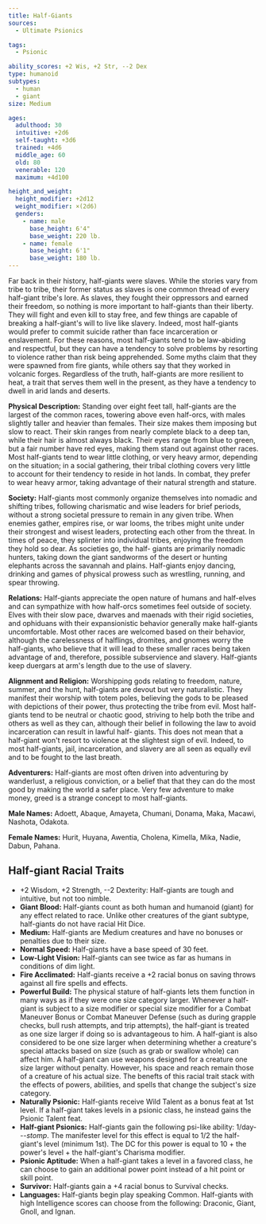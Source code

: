 ```yaml
---
title: Half-Giants
sources:
  - Ultimate Psionics

tags:
  - Psionic

ability_scores: +2 Wis, +2 Str, --2 Dex
type: humanoid
subtypes:
  - human
  - giant
size: Medium

ages:
  adulthood: 30
  intuitive: +2d6
  self-taught: +3d6
  trained: +4d6
  middle_age: 60
  old: 80
  venerable: 120
  maximum: +4d100

height_and_weight:
  height_modifier: +2d12
  weight_modifier: ×(2d6)
  genders:
    - name: male
      base_height: 6'4"
      base_weight: 220 lb.
    - name: female
      base_height: 6'1"
      base_weight: 180 lb.
---
```


Far back in their history, half-giants were slaves. While the stories vary from tribe to tribe, their former status as slaves is one common thread of every half-giant tribe's lore. As slaves, they fought their oppressors and earned their freedom, so nothing is more important to half-giants than their liberty. They will fight and even kill to stay free, and few things are capable of breaking a half-giant's will to live like slavery. Indeed, most half-giants would prefer to commit suicide rather than face incarceration or enslavement. For these reasons, most half-giants tend to be law-abiding and respectful, but they can have a tendency to solve problems by resorting to violence rather than risk being apprehended. Some myths claim that they were spawned from fire giants, while others say that they worked in volcanic forges. Regardless of the truth, half-giants are more resilient to heat, a trait that serves them well in the present, as they have a tendency to dwell in arid lands and deserts.

**Physical Description:** Standing over eight feet tall, half-giants are the largest of the common races, towering above even half-orcs, with males slightly taller and heavier than females. Their size makes them imposing but slow to react. Their skin ranges from nearly complete black to a deep tan, while their hair is almost always black. Their eyes range from blue to green, but a fair number have red eyes, making them stand out against other races. Most half-giants tend to wear little clothing, or very heavy armor, depending on the situation; in a social gathering, their tribal clothing covers very little to account for their tendency to reside in hot lands. In combat, they prefer to wear heavy armor, taking advantage of their natural strength and stature.

**Society:** Half-giants most commonly organize themselves into nomadic and shifting tribes, following charismatic and wise leaders for brief periods, without a strong societal pressure to remain in any given tribe. When enemies gather, empires rise, or war looms, the tribes might unite under their strongest and wisest leaders, protecting each other from the threat. In times of peace, they splinter into individual tribes, enjoying the freedom they hold so dear. As societies go, the half- giants are primarily nomadic hunters, taking down the giant sandworms of the desert or hunting elephants across the savannah and plains. Half-giants enjoy dancing, drinking and games of physical prowess such as wrestling, running, and spear throwing.

**Relations:** Half-giants appreciate the open nature of humans and half-elves and can sympathize with how half-orcs sometimes feel outside of society. Elves with their slow pace, dwarves and maenads with their rigid societies, and ophiduans with their expansionistic behavior generally make half-giants uncomfortable. Most other races are welcomed based on their behavior, although the carelessness of halflings, dromites, and gnomes worry the half-giants, who believe that it will lead to these smaller races being taken advantage of and, therefore, possible subservience and slavery. Half-giants keep duergars at arm's length due to the use of slavery.

**Alignment and Religion:** Worshipping gods relating to freedom, nature, summer, and the hunt, half-giants are devout but very naturalistic. They manifest their worship with totem poles, believing the gods to be pleased with depictions of their power, thus protecting the tribe from evil. Most half-giants tend to be neutral or chaotic good, striving to help both the tribe and others as well as they can, although their belief in following the law to avoid incarceration can result in lawful half- giants. This does not mean that a half-giant won't resort to violence at the slightest sign of evil. Indeed, to most half-giants, jail, incarceration, and slavery are all seen as equally evil and to be fought to the last breath.

**Adventurers:** Half-giants are most often driven into adventuring by wanderlust, a religious conviction, or a belief that that they can do the most good by making the world a safer place. Very few adventure to make money, greed is a strange concept to most half-giants.

**Male Names:** Adoett, Abaque, Amayeta, Chumani, Donama, Maka, Macawi, Nashota, Odakota.

**Female Names:** Hurit, Huyana, Awentia, Cholena, Kimella, Mika, Nadie, Dabun, Pahana.

## Half-giant Racial Traits

- +2 Wisdom, +2 Strength, --2 Dexterity: Half-giants are tough and intuitive, but not too nimble.
- **Giant Blood:** Half-giants count as both human and humanoid (giant) for any effect related to race. Unlike other creatures of the giant subtype, half-giants do not have racial Hit Dice.
- **Medium:** Half-giants are Medium creatures and have no bonuses or penalties due to their size.
- **Normal Speed:** Half-giants have a base speed of 30 feet.
- **Low-Light Vision:** Half-giants can see twice as far as humans in conditions of dim light.
- **Fire Acclimated:** Half-giants receive a +2 racial bonus on saving throws against all fire spells and effects.
- **Powerful Build:** The physical stature of half-giants lets them function in many ways as if they were one size category larger. Whenever a half-giant is subject to a size modifier or special size modifier for a Combat Maneuver Bonus or Combat Maneuver Defense (such as during grapple checks, bull rush attempts, and trip attempts), the half-giant is treated as one size larger if doing so is advantageous to him. A half-giant is also considered to be one size larger when determining whether a creature's special attacks based on size (such as grab or swallow whole) can affect him. A half-giant can use weapons designed for a creature one size larger without penalty. However, his space and reach remain those of a creature of his actual size. The benefts of this racial trait stack with the effects of powers, abilities, and spells that change the subject's size category.
- **Naturally Psionic:** Half-giants receive Wild Talent as a bonus feat at 1st level. If a half-giant takes levels in a psionic class, he instead gains the Psionic Talent feat.
- **Half-giant Psionics:** Half-giants gain the following psi-like ability: 1/day---*stomp*. The manifester level for this effect is equal to 1/2 the half-giant's level (minimum 1st). The DC for this power is equal to 10 + the power's level + the half-giant's Charisma modifier.
- **Psionic Aptitude:** When a half-giant takes a level in a favored class, he can choose to gain an additional power point instead of a hit point or skill point.
- **Survivor:** Half-giants gain a +4 racial bonus to Survival checks.
- **Languages:** Half-giants begin play speaking Common. Half-giants with high Intelligence scores can choose from the following: Draconic, Giant, Gnoll, and Ignan.
